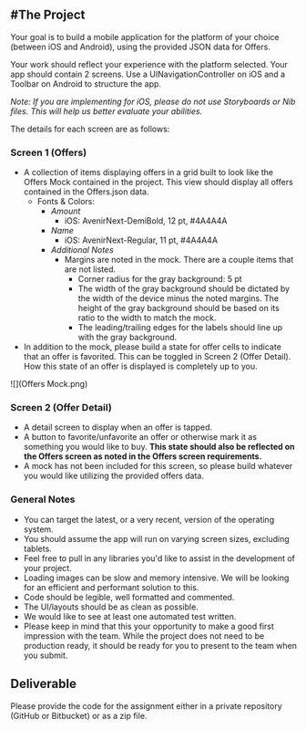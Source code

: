 #The Project
--
Your goal is to build a mobile application for the platform of your choice (between iOS and Android), using the provided JSON data for Offers. 

Your work should reflect your experience with the platform selected. Your app should contain 2 screens. Use a UINavigationController on iOS and a Toolbar on Android to structure the app. 

*Note: If you are implementing for iOS, please do not use Storyboards or Nib files. This will help us better evaluate your abilities.*

The details for each screen are as follows:

### Screen 1 (Offers)
* A collection of items displaying offers in a grid built to look like the Offers Mock contained in the project. This view should display all offers contained in the Offers.json data.
	* Fonts & Colors:
		* *Amount*
			* iOS: AvenirNext-DemiBold, 12 pt, #4A4A4A
		* *Name*
			* iOS: AvenirNext-Regular, 11 pt, #4A4A4A
      * *Additional Notes*
	      * Margins are noted in the mock. There are a couple items that are not listed.
		      * Corner radius for the gray background: 5 pt
		      * The width of the gray background should be dictated by the width of the device minus the noted margins. The height of the gray background should be based on its ratio to the width to match the mock.
		      * The leading/trailing edges for the labels should line up with the gray background.
* In addition to the mock, please build a state for offer cells to indicate that an offer is favorited. This can be toggled in Screen 2 (Offer Detail). How this state of an offer is displayed is completely up to you.

![](Offers Mock.png)

### Screen 2 (Offer Detail)
* A detail screen to display when an offer is tapped. 
* A button to favorite/unfavorite an offer or otherwise mark it as something you would like to buy. **This state should also be reflected on the Offers screen as noted in the Offers screen requirements.**
* A mock has not been included for this screen, so please build whatever you would like utilizing the provided offers data.

### General Notes
* You can target the latest, or a very recent, version of the operating system. 
* You should assume the app will run on varying screen sizes, excluding tablets. 
* Feel free to pull in any libraries you'd like to assist in the development of your project.
* Loading images can be slow and memory intensive. We will be looking for an efficient and performant solution to this.
* Code should be legible, well formatted and commented.
* The UI/layouts should be as clean as possible.
* We would like to see at least one automated test written.
* Please keep in mind that this your opportunity to make a good first impression with the team. While the project does not need to be production ready, it should be ready for you to present to the team when you submit.

Deliverable
---
Please provide the code for the assignment either in a private repository (GitHub or Bitbucket) or as a zip file.
